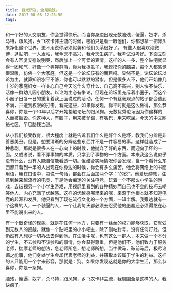 ```yaml
---
title: 目光所及，全是脑残。
date: 2017-08-08 12:26:50
tags:
---
```

和一个好的人交朋友，你会觉得快乐。而当你身边出现无数脑残，傻逼，奴才，杀马特，跟风狗，乡飞农卡非主流的时候，哪怕只是看一眼他们，你都想拿一把斧头来净化这个世界。更不用说你必须假装和他们关系很好了。
有些人很喜欢泡微博，逛贴吧，一人发帖，我今天不高兴，我今天生病了。我考试没考好。下面立刻会有人回复安慰说别哭，然后加上一个可爱的表情。这样的人一多，整个贴吧就显得一团和气，好像一个猩猩群落，你为我捉虱子，我摸摸你的脑袋，每个人都感觉很温暖，仿佛一个大家庭。但这是一个论坛该有的面目吗。显然不是。论坛论坛以论为主，就算知识水平不够，你也可以默默的潜水，但是很多人不，他们开始像几十岁的家庭妇女一样关心自己今天吃什么穿什么，自己高不高兴，别人快不快乐，活像一群幼儿园小朋友。以论为主必有争论，但现在论坛里充斥着小圈子，而这个小圈子日复一日的重复着我上面说过的活动，任何一个有丝毫观点的帖子都会遭到不满，并遭到权限的打击。看完这些，如果你发现，你平时就是这么做得，那么恭喜你，你是一个10年以后才开始接触论坛的跟风狗。无数优秀论坛因为你这样的人而被摧毁。你这种人，有脑子，用来被驴踢，有嘴巴，用来吃屎。今天的中文网络社区，早已脑残当道。

从小我们接受教育，很大程度上就是告诉我们什么是好什么是坏，教我们分辨是非善恶美丑。但是，想要清晰的分辨这些东西并不是一件容易的事。这样就造成了一种悲剧。那就是很多人在一心向上的时候，他抛弃了好的东西，而迎向了坏的一面。又或者说，看不穿事物的本质，只学到了事物的一个方面。本来我这么说似乎没有什么，没有人能自信能看透一切。但结合实际情况你会发现，当一个看什么东西都只看到一半的人出现在你身边的时候，你会有多么痛苦。他会将网络上的书面用语，用在口语中，每说一句话，都会在后面加两个字：”的说“。他爱玩游戏，注意到越来越流行的电竞，于是他会痴迷的关注电竞，玩着一个不那么小学生的游戏，去歧视另一个小学生游戏，用视屏里看到的各种精妙而自己也不会的技巧去嘲笑他人，内心充满了优越感。这样的优越感哪里来的呢，来源于他根本就不知道电竞的起源和发展。他只看到了现在流行文化的一个方面，一知半解。我旁边就有一个这样的人，一个装逼的人，一个让我每天都必须去忍受他的愚蠢还必须得憋在心里不能说出来的人。

有一个很奇怪的现象，就是在任何一地方，只要有一丝丝的权力能够获取，它就受到无数人的觊觎。就像一个贴吧里的小小吧主，除了删帖封号，没有任何好处，但仍然有人想尽一切办法去得到他。在生活中呢，也有这么一群人，本来做一个本分的学生，不去参和不该参和的事情，你会获得尊重，但是他们不，他们致力于服务老师，揣摩老师的想法，急老师所急，想老师所想，当牛做马，鞍前马后，极尽谄媚之能事，他们身处学生会却代表老师的利益，并窃取本该属于学生的利益。这样的人只能用一个字来形容，那就是：狗。如果你发现这就是你的大学生活，那么恭喜你，你是一条狗。

脑残，傻逼，奴才，杀马特，跟风狗，乡飞农卡非主流，我周围全是这样的人，我快疯了。